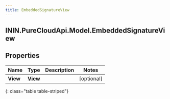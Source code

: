 ```yaml
---
title: EmbeddedSignatureView
---
```

## ININ.PureCloudApi.Model.EmbeddedSignatureView

## Properties

|Name | Type | Description | Notes|
|------------ | ------------- | ------------- | -------------|
| **View** | [**View**](View.html) |  | [optional] |
{: class="table table-striped"}


